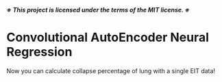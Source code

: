 ***※ This project is licensed under the terms of the MIT license. ※***

# Convolutional AutoEncoder Neural Regression

Now you can calculate collapse percentage of lung with a single EIT data!
